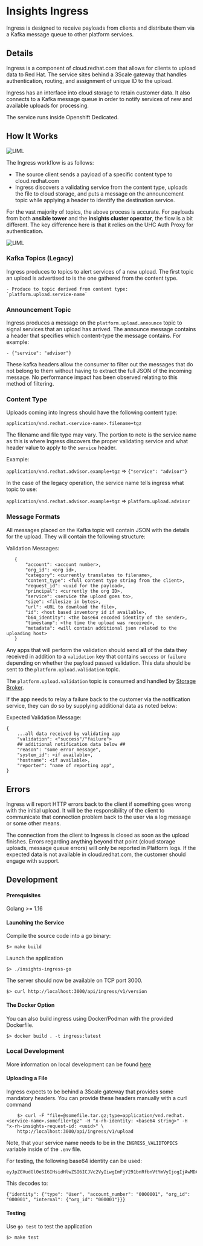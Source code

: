 # Insights Ingress

Ingress is designed to receive payloads from clients and distribute them via a
Kafka message queue to other platform services.

## Details

Ingress is a component of cloud.redhat.com that allows for clients to upload data
to Red Hat. The service sites behind a 3Scale gateway that handles authentication,
routing, and assignment of unique ID to the upload.

Ingress has an interface into cloud storage to retain customer data. It also connects
to a Kafka message queue in order to notify services of new and available uploads
for processing.

The service runs inside Openshift Dedicated.

## How It Works

![UML](https://www.plantuml.com/plantuml/png/ZPDBZzem4CVl-HIZS6cbXOOam8e3scDFLG-SoY8qSIR1me_KTf1On7UlJHwxAvMgEU7__EOnVviNwz2uLWhWgZPaRTJuCsUyGUM02KxAVP8oor3G9sd8z2Xt5sW4kaeREMiReR6SMJ9dpaYXf4S8AgLRnIWgqM61bi1c3Hc9AhJlffXkkjPhty_o-kZij0j0WvTG9UhYqqq_psEm1pwGx4Zi11KNlZD_eoVeXmQ5qfyabHp1NHgAKBY1HYvQGn7uRwmupFXzk_q9tblNMc2w9FYIpxDl-NpnDI9XgIzXMyPysl-MI9FKfwltJRkzUjHdDrfP6jVRJGhHqdupUXdGpl712d3QM_rko3_kRWtIre4_e-0bEfypkZG1GJMoYo_hZj4FxGXCS1vq1QF7rnWPqwroyHhY97pp-EbLnGmTrTfSWbnfVTSaEGnlmMlNMn0C_Mx9kWCl0rQaMNwg2cNFeZoLrJsbCLo51oa2e4qTqA3tCtfr-7a8wtGn_XO2QP8_XsDhn1tJaWusEuHZa8jbxejrJpV4mmFz81siywthE-guz5EYR0BdhokP9jaqMMpdo_LYjKuNi-VvCazNgtpnAxuzjdtuFuoU3yBW-2EFTqV2aepTm_KlYyDzyTkhsabFOqrxc5Wl0Lh0Gfzf4hsGAbif_W00 "Ingress Processing Flow")

The Ingress workflow is as follows:

  - The source client sends a payload of a specific content type to cloud.redhat.com
  - Ingress discovers a validating service from the content type, uploads the file to
  cloud storage, and puts a message on the announcement topic while applying a header
  to identify the destination service.

For the vast majority of topics, the above process is accurate. For payloads from both
**ansible tower** and the **insights cluster operator**, the flow is a bit different. The key difference here is that it relies on the UHC Auth Proxy for authentication.

![UML](https://www.plantuml.com/plantuml/png/TP5FSvim4CNl-HHRNzBEDEP0Jpt5mTF6qwRrXFYSMSC6D0Y9QbTntKzV2Mpe4FV4_dc_vV6uPK4dljLNxvGfj2y9Qf6EFoU9myEoKbBxlMToXJL2HfQ5RPDEeudC3KkfrJx9FjriusZty3rfaOLS63rdWK1bo2sxUFygFuPD-pwy92e-mY8RgaKeDuPLLGl3puuSYdMB3sSzDjYY2ffLNqHrjlunxLCkK5EOfdaiudwrtS1N53hWSTBvkWYhtNq6AoyrR9tzVOpYs94HLQ0eQo0dzweAcZXbAaVCqUHGHMZNQOlbMp6BTLZHdRDD_udvqCCmY6IUdfeBSDhlUrCj_h46xhGj6ZWVcO17qbEEOq23gTxV_TFJDX-4puzZX6DKNwmxe2jXZqmbM0Daoiug8pDs33U6Duzg9Xbp6g-BFG-11-lpyoF3wHHgXyVuZ3WBLa43Uryq9F-dvwcJAQ4Dgp2CPzx-XM_uqk3fp8pkhJpOL_hNoBLrrMQTd38FbQDVdbWswsjG1cn7Xclr8XUStWOpljL_0G00)

### Kafka Topics (Legacy)

Ingress produces to topics to alert services of a new upload. The first topic an
upload is advertised to is the one gathered from the content type.

    - Produce to topic derived from content type: `platform.upload.service-name`

### Announcement Topic

Ingress produces a message on the `platform.upload.announce` topic to signal services
that an upload has arrived. The announce message contains a header that specifies which
content-type the message contains. For example:

    - {"service": "advisor"}

These kafka headers allow the consumer to filter out the messages that do not belong
to them without having to extract the full JSON of the incoming message. No performance
impact has been observed relating to this method of filtering.

### Content Type

Uploads coming into Ingress should have the following content type:

`application/vnd.redhat.<service-name>.filename+tgz`

The filename and file type may vary. The portion to note is the service name as
this is where Ingress discovers the proper validating service and what header value
to apply to the `service` header.

Example:

  `application/vnd.redhat.advisor.example+tgz` => `{"service": "advisor"}`

In the case of the legacy operation, the service name tells ingress what topic to use:

  `application/vnd.redhat.advisor.example+tgz` => `platform.upload.advisor`

### Message Formats

All messages placed on the Kafka topic will contain JSON with the details for the 
upload. They will contain the following structure:

Validation Messages:

       {
           "account": <account number>,
           "org_id": <org id>,
           "category": <currently translates to filename>,
           "content_type": <full content type string from the client>,
           "request_id": <uuid for the payload>,
           "principal": <currently the org ID>,
           "service": <service the upload goes to>,
           "size": <filesize in bytes>,
           "url": <URL to download the file>,
           "id": <host based inventory id if available>,
           "b64_identity": <the base64 encoded identity of the sender>,
           "timestamp": <the time the upload was received>,
           "metadata": <will contain additional json related to the uploading host>
       }

Any apps that will perform the validation should send **all** of the data they
received in addition to a `validation` key that contains `success` or `failure`
depending on whether the payload passed validation. This data should be sent to 
the `platform.upload.validation` topic.

The `platform.upload.validation` topic is consumed and handled by [Storage Broker](https://www.github.com/redhatinsights/insights-storage-broker).

If the app needs to relay a failure back to the customer via the notification
service, they can do so by supplying additional data as noted below:

Expected Validation Message:
    
    {
        ...all data received by validating app
        "validation": <"success"/"failure">
        ## additional notification data below ##
        "reason": "some error message",
        "system_id": <if available>,
        "hostname": <if available>,
        "reporter": "name of reporting app",
    }

## Errors

Ingress will report HTTP errors back to the client if something goes wrong with the
initial upload. It will be the responsibility of the client to communicate that
connection problem back to the user via a log message or some other means.

The connection from the client to Ingress is closed as soon as the upload finishes.
Errors regarding anything beyond that point (cloud storage uploads, message queue errors)
will only be reported in Platform logs. If the expected data is not available in
cloud.redhat.com, the customer should engage with support.

## Development

#### Prerequisites

Golang >= 1.16

#### Launching the Service

Compile the source code into a go binary:

    $> make build

Launch the application

    $> ./insights-ingress-go

The server should now be available on TCP port 3000.

    $> curl http://localhost:3000/api/ingress/v1/version

#### The Docker Option

You can also build ingress using Docker/Podman with the provided Dockerfile.

    $> docker build . -t ingress:latest

### Local Development

More information on local development can be found [here](./development/README.md)

#### Uploading a File

Ingress expects to be behind a 3Scale gateway that provides some mandatory headers.
You can provide these headers manually with a curl command

        $> curl -F "file=@somefile.tar.gz;type=application/vnd.redhat.<service-name>.somefile+tgz" -H "x-rh-identity: <base64 string>" -H "x-rh-insights-request-id: <uuid>" \
        http://localhost:3000/api/ingress/v1/upload

Note, that your service name needs to be in the `INGRESS_VALIDTOPICS` variable inside of the `.env` file.

For testing, the following base64 identity can be used:

    eyJpZGVudGl0eSI6IHsidHlwZSI6ICJVc2VyIiwgImFjY291bnRfbnVtYmVyIjogIjAwMDAwMDEiLCAib3JnX2lkIjogIjAwMDAwMSIsICJpbnRlcm5hbCI6IHsib3JnX2lkIjogIjAwMDAwMSJ9fX0=

This decodes to:

    {"identity": {"type": "User", "account_number": "0000001", "org_id": "000001", "internal": {"org_id": "000001"}}}

#### Testing

Use `go test` to test the application

    $> make test

